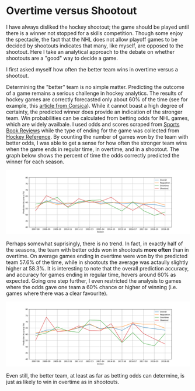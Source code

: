 # Overtime versus Shootout

 I have always disliked the hockey shootout; the game should be played until there is a winner not stopped for a skills competition. Though some enjoy the spectacle, the fact that the NHL does not allow playoff games to be decided by shootouts indicates that many, like myself, are opposed to the shootout. Here I take an analytical approach to the debate on whether shootouts are a "good" way to decide a game.

 I first asked myself how often the better team wins in overtime versus a shootout.

 Determining the "better" team is no simple matter. Predicting the outcome of a game remains a serious challenge in hockey analytics. The results of hockey games are correctly forecasted only about 60% of the time (see for example, this [article from Corsica](https://www.corsicahockey.com/corsica-predictions-explained)). While it cannot boast a high degree of certainty, the predicted winner does provide an indication of the stronger team. Win probabilities can be calculated from betting odds for NHL games, which are widely availbale. I used odds and scores scraped from [Sports Book Reviews](https://www.sportsbookreviewsonline.com/scoresoddsarchives/nhl/nhloddsarchives.htm) while the type of ending for the game was collected from [Hockey Reference](https://www.hockey-reference.com/leagues/NHL_2020_games.html). By counting the number of games won by the team with better odds, I was able to get a sense for how often the stronger team wins when the game ends in regular time, in overtime, and in a shootout. The graph below shows the percent of time the odds correctly predicted the winner for each season.

 ![Prediction Accuracy Plot](PredAccGraph.png) 

 Perhaps somewhat suprisingly, there is no trend. In fact, in exactly half of the seasons, the team with better odds won in shootouts **more often** than in overtime. On average games ending in overtime were won by the predicted team 57.6% of the time, while in shootouts the average was actaully slightly higher at 58.3%. It is interesting to note that the overall prediction accuracy, and accuracy for games ending in regular time, hovers around 60% as expected. Going one step further, I even restricted the analysis to games where the odds gave one team a 60% chance or higher of winning (i.e. games where there was a clear favourite).

 ![Prediction Accuracy Plot](PredAccGraph2.png) 

 Even still, the better team, at least as far as betting odds can determine, is just as likely to win in overtime as in shootouts.


